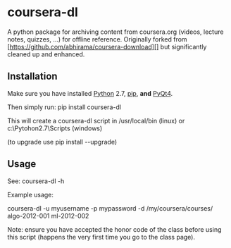 coursera-dl
===========

A python package for archiving content from coursera.org (videos,
lecture notes, quizzes, …) for offline reference. Originally forked from
[https://github.com/abhirama/coursera-download][] but significantly
cleaned up and enhanced.

Installation
------------

Make sure you have installed [Python][] 2.7, [pip][], **and** [PyQt4][].

Then simply run: pip install coursera-dl

This will create a coursera-dl script in /usr/local/bin (linux) or
c:\\Pytohon2.7\\Scripts (windows)

(to upgrade use pip install --upgrade)

Usage
-----

See: coursera-dl -h

Example usage:

coursera-dl -u myusername -p mypassword -d /my/coursera/courses/
algo-2012-001 ml-2012-002

Note: ensure you have accepted the honor code of the class before using
this script (happens the very first time you go to the class page).

  [https://github.com/abhirama/coursera-download]: https://github.com/abhirama/coursera-download
  [PyQt4]: http://www.riverbankcomputing.co.uk/software/pyqt/download
  [Python]: http://www.python.org/download/
  [pip]: http://www.pip-installer.org/en/latest/installing.html

